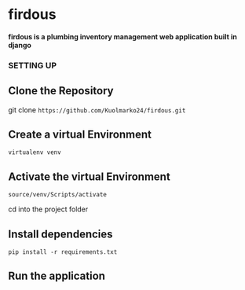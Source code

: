 # firdous
#### firdous is a plumbing inventory management web application built in django

### SETTING UP

## Clone the Repository
git clone ``` https://github.com/Kuolmarko24/firdous.git ```

## Create a virtual Environment
``` virtualenv venv ```

## Activate the virtual Environment
``` source/venv/Scripts/activate ```

cd into the project folder

## Install dependencies 
``` pip install -r requirements.txt ```

## Run the application
``` python3 manage.py runserver
